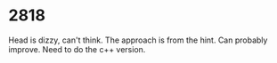 # 2818

Head is dizzy, can't think. The approach is from the hint. Can probably improve. Need to do the c++ version.

